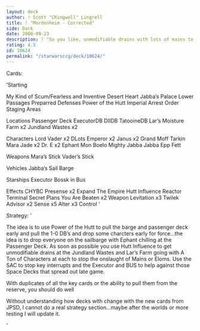 ```yaml
---
layout: deck
author: ! Scott "CRingwell" Lingrell
title: ! "Mordenheim - Corrected"
side: Dark
date: 2000-09-23
description: ! "So you like, unmodifiable drains with lots of mains to back it up. Welcome to My Kind of Scum..."
rating: 4.5
id: 10624
permalink: "/starwarsccg/deck/10624/"
---
```

Cards: 

'Starting

My Kind of Scum/Fearless and Inventive
Desert Heart
Jabba’s Palace Lower Passages
Preparred Defenses
Power of the Hutt
Imperial Arrest Order
Staging Areas

Locations
Passenger Deck
ExecutorDB
DIIDB
TatooineDB
Lar&#8217;s Moisture Farm x2
Jundland Wastes x2

Characters
Lord Vader x2
DLots
Emperor x2
Janus x2
Grand Moff Tarkin
Mara Jade x2
Dr. E x2
Ephant Mon
Boelo
Mighty Jabba
Jabba
Epp Fett

Weapons
Mara&#8217;s Stick
Vader&#8217;s Stick

Vehicles
Jabba&#8217;s Sail Barge

Starships
Executor
Bossk in Bus

Effects
CHYBC
Presense x2
Expand The Empire
Hutt Influence
Reactor Terminal
Secret Plans
You Are Beaten x2
Weapon Levitation x3
Twilek Advisor x2
Sense x5
Alter x3
Control
'

Strategy: '

The idea is to use Power of the Hutt to pull the barge and passenger deck early and pull the 1-0 DB&#8217;s and drop some charcters early for force...the idea is to drop everyone on the sailbarge with Ephant chilling at the Passenger Deck. As soon as possible you use Hutt Influence to get unmodifiable drains at the Jundland Wastes and Lar&#8217;s Farm going with A Ton of Characters at each to stop the onslaught of Mains or Eloms. Use the SAC to stop key interrupts and the Executor and BUS to help against those Space Decks that spread out late game.

With duplicates of all the key cards or the ability to pull them from the reserve, you should do well

Without understanding how decks with change with the new cards from JPSD, I cannot do a real strategy section...maybe after the worlds or more testing I will update it.

'
